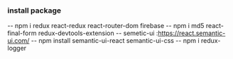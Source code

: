### install package
 -- npm i redux react-redux react-router-dom firebase
 -- npm i md5 react-final-form redux-devtools-extension
 -- semetic-ui :https://react.semantic-ui.com/
     -- npm install semantic-ui-react semantic-ui-css
 -- npm i redux-logger

